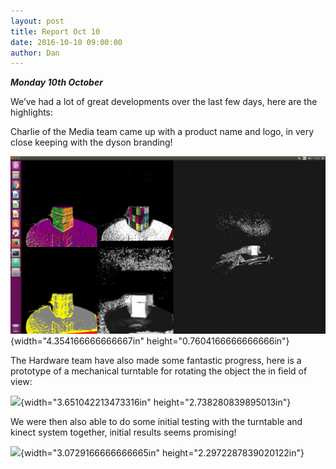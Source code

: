 ```yaml
---
layout: post
title: Report Oct 10
date: 2016-10-10 09:00:00
author: Dan
---
```


***Monday 10th October***

We’ve had a lot of great developments over the last few days, here are
the highlights:

Charlie of the Media team came up with a product name and logo, in very
close keeping with the dyson branding!

![](../img/blog/13th/media/image02.png){width="4.354166666666667in"
height="0.7604166666666666in"}

The Hardware team have also made some fantastic progress, here is a
prototype of a mechanical turntable for rotating the object the in field
of view:

![](../img/blog/13th/media/image03.jpg){width="3.651042213473316in"
height="2.738280839895013in"}

We were then also able to do some initial testing with the turntable and
kinect system together, initial results seems promising!

![](../img/blog/13th/media/image05.jpg){width="3.0729166666666665in"
height="2.2972287839020122in"}

